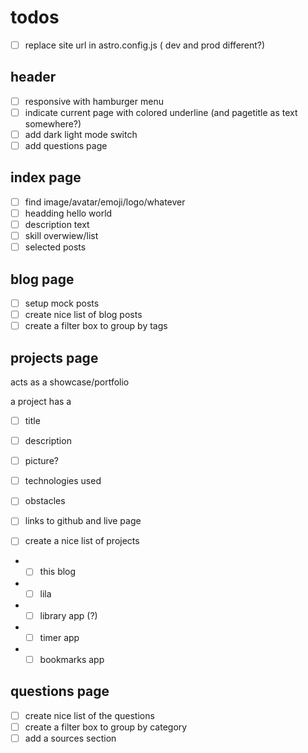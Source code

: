 # todos

- [ ] replace site url in astro.config.js ( dev and prod different?)
  
## header

- [ ] responsive with hamburger menu
- [ ] indicate current page with colored underline (and pagetitle as text somewhere?)
- [ ] add dark light mode switch
- [ ] add questions page

## index page

- [ ] find image/avatar/emoji/logo/whatever
- [ ] headding hello world
- [ ] description text
- [ ] skill overwiew/list
- [ ] selected posts

## blog page

- [ ] setup mock posts
- [ ] create nice list of blog posts
- [ ] create a filter box to group by tags

## projects page

acts as a showcase/portfolio

a project has a 
- [ ] title
- [ ] description
- [ ] picture?
- [ ] technologies used
- [ ] obstacles
- [ ] links to github and live page

- [ ] create a nice list of projects
- - [ ] this blog
- - [ ] lila
- - [ ] library app (?)
- - [ ] timer app
- - [ ] bookmarks app

## questions page

- [ ] create nice list of the questions
- [ ] create a filter box to group by category
- [ ] add a sources section
